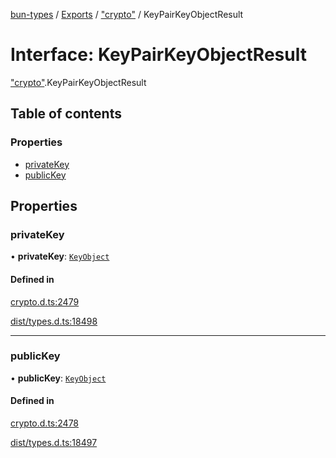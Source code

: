 [bun-types](https://github.com/oven-sh/bun-types/blob/master/api-docs/README.md) / [Exports](https://github.com/oven-sh/bun-types/blob/master/api-docs/modules.md) / ["crypto"](https://github.com/oven-sh/bun-types/blob/master/api-docs/modules/crypto_.md) / KeyPairKeyObjectResult

# Interface: KeyPairKeyObjectResult

["crypto"](https://github.com/oven-sh/bun-types/blob/master/api-docs/modules/crypto_.md).KeyPairKeyObjectResult

## Table of contents

### Properties

- [privateKey](https://github.com/oven-sh/bun-types/blob/master/api-docs/interfaces/crypto_.KeyPairKeyObjectResult.md#privatekey)
- [publicKey](https://github.com/oven-sh/bun-types/blob/master/api-docs/interfaces/crypto_.KeyPairKeyObjectResult.md#publickey)

## Properties

### privateKey

• **privateKey**: [`KeyObject`](https://github.com/oven-sh/bun-types/blob/master/api-docs/classes/crypto_.KeyObject.md)

#### Defined in

[crypto.d.ts:2479](https://github.com/valgaze/bun-types/blob/6f8dbf8/crypto.d.ts#L2479)

[dist/types.d.ts:18498](https://github.com/valgaze/bun-types/blob/6f8dbf8/dist/types.d.ts#L18498)

___

### publicKey

• **publicKey**: [`KeyObject`](https://github.com/oven-sh/bun-types/blob/master/api-docs/classes/crypto_.KeyObject.md)

#### Defined in

[crypto.d.ts:2478](https://github.com/valgaze/bun-types/blob/6f8dbf8/crypto.d.ts#L2478)

[dist/types.d.ts:18497](https://github.com/valgaze/bun-types/blob/6f8dbf8/dist/types.d.ts#L18497)
